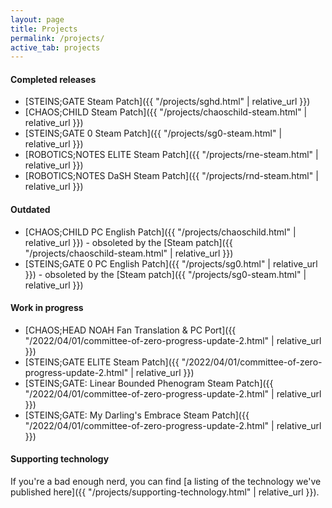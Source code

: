 ```yaml
---
layout: page
title: Projects
permalink: /projects/
active_tab: projects
---
```


#### Completed releases

* [STEINS;GATE Steam Patch]({{ "/projects/sghd.html" | relative_url }})
* [CHAOS;CHILD Steam Patch]({{ "/projects/chaoschild-steam.html" | relative_url }})
* [STEINS;GATE 0 Steam Patch]({{ "/projects/sg0-steam.html" | relative_url }})
* [ROBOTICS;NOTES ELITE Steam Patch]({{ "/projects/rne-steam.html" | relative_url }})
* [ROBOTICS;NOTES DaSH Steam Patch]({{ "/projects/rnd-steam.html" | relative_url }})

#### Outdated

* [CHAOS;CHILD PC English Patch]({{ "/projects/chaoschild.html" | relative_url }}) - obsoleted by the [Steam patch]({{ "/projects/chaoschild-steam.html" | relative_url }})
* [STEINS;GATE 0 PC English Patch]({{ "/projects/sg0.html" | relative_url }}) - obsoleted by the [Steam patch]({{ "/projects/sg0-steam.html" | relative_url }})

#### Work in progress

* [CHAOS;HEAD NOAH Fan Translation & PC Port]({{ "/2022/04/01/committee-of-zero-progress-update-2.html" | relative_url }})
* [STEINS;GATE ELITE Steam Patch]({{ "/2022/04/01/committee-of-zero-progress-update-2.html" | relative_url }})
* [STEINS;GATE: Linear Bounded Phenogram Steam Patch]({{ "/2022/04/01/committee-of-zero-progress-update-2.html" | relative_url }})
* [STEINS;GATE: My Darling's Embrace Steam Patch]({{ "/2022/04/01/committee-of-zero-progress-update-2.html" | relative_url }})

#### Supporting technology

If you're a bad enough nerd, you can find [a listing of the technology we've published here]({{ "/projects/supporting-technology.html" | relative_url }}).
